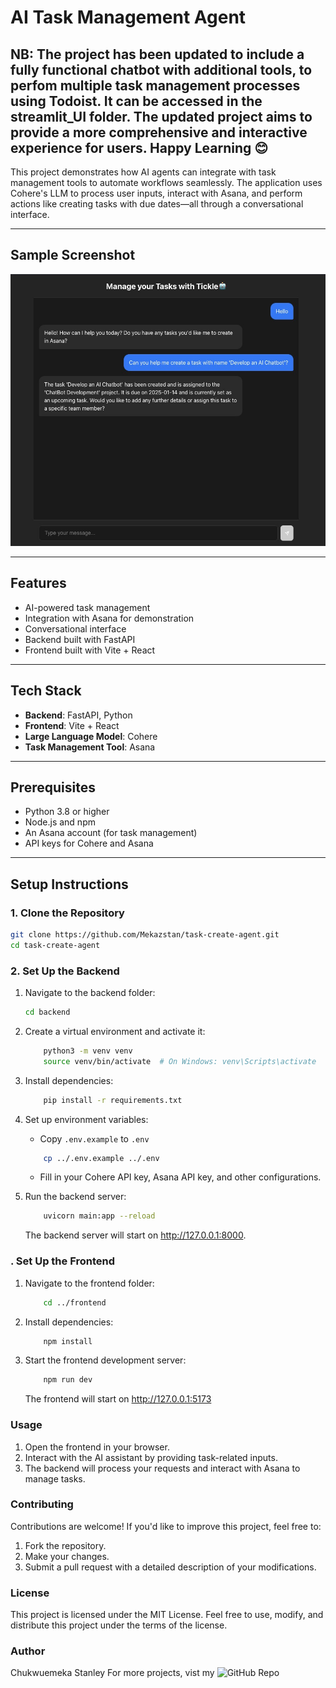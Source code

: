 # AI Task Management Agent


## NB: The project has been updated to include a fully functional chatbot with additional tools, to perfom multiple task management processes using Todoist. It can be accessed in the streamlit_UI folder. The updated project aims to provide a more comprehensive and interactive experience for users. Happy Learning 😊

This project demonstrates how AI agents can integrate with task management tools to automate workflows seamlessly. The application uses Cohere's LLM to process user inputs, interact with Asana, and perform actions like creating tasks with due dates—all through a conversational interface.

---

## Sample Screenshot

![Application Screenshot](sampleUI.jpeg)

---

## Features

- AI-powered task management
- Integration with Asana for demonstration
- Conversational interface
- Backend built with FastAPI
- Frontend built with Vite + React

---

## Tech Stack

- **Backend**: FastAPI, Python  
- **Frontend**: Vite + React  
- **Large Language Model**: Cohere  
- **Task Management Tool**: Asana  

---

## Prerequisites

- Python 3.8 or higher  
- Node.js and npm  
- An Asana account (for task management)  
- API keys for Cohere and Asana  

---

## Setup Instructions

### 1. Clone the Repository

```bash
git clone https://github.com/Mekazstan/task-create-agent.git
cd task-create-agent
```

### 2. Set Up the Backend

1. Navigate to the backend folder:
   ```bash
   cd backend
   ```
2. Create a virtual environment and activate it:
    ```bash
        python3 -m venv venv
        source venv/bin/activate  # On Windows: venv\Scripts\activate
    ```

3. Install dependencies:
    ```bash
        pip install -r requirements.txt
    ```

4. Set up environment variables:
    - Copy `.env.example` to `.env`
    ```bash
        cp ../.env.example ../.env
    ```
    - Fill in your Cohere API key, Asana API key, and other configurations.

5. Run the backend server:
    ```bash
        uvicorn main:app --reload
    ```
    The backend server will start on http://127.0.0.1:8000.

### . Set Up the Frontend
1. Navigate to the frontend folder:
    ```bash
        cd ../frontend
    ```

2. Install dependencies:
    ```bash
        npm install
    ```
3. Start the frontend development server:
    ```bash
        npm run dev
    ```
    The frontend will start on http://127.0.0.1:5173

### Usage
1. Open the frontend in your browser.
2. Interact with the AI assistant by providing task-related inputs.
3. The backend will process your requests and interact with Asana to manage tasks.

### Contributing
Contributions are welcome! If you'd like to improve this project, feel free to:

1. Fork the repository.
2. Make your changes.
3. Submit a pull request with a detailed description of your modifications.

### License
This project is licensed under the MIT License.
Feel free to use, modify, and distribute this project under the terms of the license.

### Author
Chukwuemeka Stanley
For more projects, vist my ![GitHub Repo](https://github.com/Mekazstan)